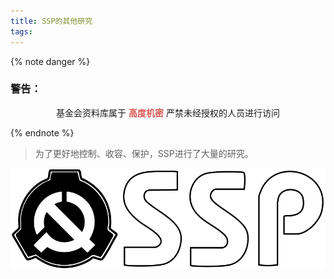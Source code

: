 ```yaml
---
title: SSP的其他研究
tags:
---
```


{% note danger %}

### 警告：

<p align="center"

基金会资料库属于
<font color=#d9534f>**高度机密**</font>
严禁未经授权的人员进行访问

</p>
{% endnote %}

> 为了更好地控制、收容、保护，SSP进行了大量的研究。

![](../images/logo_ssp.svg)
